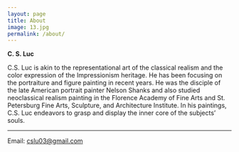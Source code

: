 ```yaml
---
layout: page
title: About
image: 13.jpg
permalink: /about/
---
```


**C. S. Luc**

C.S. Luc is akin to the representational art of the classical
realism and the color expression of the Impressionism
heritage. He has been focusing on the portraiture and figure
painting in recent years. He was the disciple of the late
American portrait painter Nelson Shanks and also studied
neoclassical realism painting in the Florence Academy of Fine
Arts and St. Petersburg Fine Arts, Sculpture, and
Architecture Institute. In his paintings, C.S. Luc endeavors to
grasp and display the inner core of the subjects’ souls.

****

Email: cslu03@gmail.com

